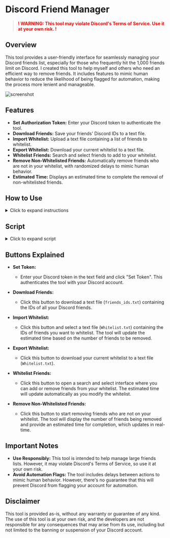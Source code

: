 # Discord Friend Manager

> **<span style="color:red;">! WARNING: This tool may violate Discord's Terms of Service. Use it at your own risk. !</span>**

## Overview

This tool provides a user-friendly interface for seamlessly managing your Discord friends list, especially for those who frequently hit the 1,000 friends limit on Discord. I created this tool to help myself and others who need an efficient way to remove friends. It includes features to mimic human behavior to reduce the likelihood of being flagged for automation, making the process more lenient and manageable.

![screenshot](https://i.ibb.co/NNHDTvN/image.png)

## Features

- **Set Authorization Token:** Enter your Discord token to authenticate the tool.
- **Download Friends:** Save your friends' Discord IDs to a text file.
- **Import Whitelist:** Upload a text file containing a list of friends to whitelist.
- **Export Whitelist:** Download your current whitelist to a text file.
- **Whitelist Friends:** Search and select friends to add to your whitelist.
- **Remove Non-Whitelisted Friends:** Automatically remove friends who are not in your whitelist, with randomized delays to mimic human behavior.
- **Estimated Time:** Displays an estimated time to complete the removal of non-whitelisted friends.

## How to Use

<details>
<summary>Click to expand instructions</summary>

1. **Open Discord in Your Browser:**
   - Log in to your Discord account.

2. **Open Developer Tools:**
   - Press `F12` or `Ctrl+Shift+I` (or `Cmd+Option+I` on Mac) to open the developer tools.

3. **Go to the Console Tab:**
   - Click on the "Console" tab in the developer tools.

4. **Paste the Script:**
   - Copy the entire script provided below and paste it into the console.

5. **Interact with the UI:**
   - A new UI will appear in the top-right corner of your screen with buttons for each feature.

</details>

## Script

<details>
<summary>Click to expand script</summary>

```javascript
(function() {
    function randomDelay(min, max) {
        return Math.floor(Math.random() * (max - min + 1)) + min;
    }

    function updateEstimatedTime(friendsToRemoveCount) {
        const estimatedTotalTime = (friendsToRemoveCount * (6000 + 12000) / 2) / 1000; // average delay
        const minutes = Math.floor(estimatedTotalTime / 60);
        const seconds = Math.floor(estimatedTotalTime % 60);
        statusBarEstimatedTime.textContent = `Estimated time to remove non-whitelisted friends: ${minutes}m ${seconds}s`;
    }

    const container = document.createElement('div');
    container.style.position = 'fixed';
    container.style.top = '10px';
    container.style.right = '10px';
    container.style.backgroundColor = '#2c2f33';
    container.style.padding = '20px';
    container.style.borderRadius = '10px';
    container.style.zIndex = '1000';
    container.style.boxShadow = '0 4px 8px rgba(0, 0, 0, 0.3)';
    container.style.color = 'white';
    container.style.fontFamily = 'Arial, sans-serif';
    container.style.display = 'flex';
    container.style.flexDirection = 'column';
    container.style.alignItems = 'center';

    const closeButton = document.createElement('button');
    closeButton.textContent = 'Close';
    closeButton.style.position = 'absolute';
    closeButton.style.top = '1px';
    closeButton.style.right = '1px';
    closeButton.style.padding = '1px 2px';
    closeButton.style.borderRadius = '1px';
    closeButton.style.border = 'none';
    closeButton.style.backgroundColor = '#ff414d';
    closeButton.style.color = 'white';
    closeButton.style.cursor = 'pointer';
    closeButton.addEventListener('click', function() {
        document.body.removeChild(container);
    });

    const tokenInput = document.createElement('input');
    tokenInput.type = 'text';
    tokenInput.placeholder = 'Enter your token';
    tokenInput.style.marginBottom = '10px';
    tokenInput.style.padding = '5px';
    tokenInput.style.borderRadius = '5px';
    tokenInput.style.border = 'none';
    tokenInput.style.width = '200px';

    const setTokenButton = document.createElement('button');
    setTokenButton.textContent = 'Set Token';
    setTokenButton.style.marginBottom = '10px';
    setTokenButton.style.padding = '10px';
    setTokenButton.style.borderRadius = '5px';
    setTokenButton.style.border = 'none';
    setTokenButton.style.backgroundColor = '#7289da';
    setTokenButton.style.color = 'white';
    setTokenButton.style.cursor = 'pointer';

    const downloadButton = document.createElement('button');
    downloadButton.textContent = 'Download Friends';
    downloadButton.style.marginBottom = '10px';
    downloadButton.style.padding = '10px';
    downloadButton.style.borderRadius = '5px';
    downloadButton.style.border = 'none';
    downloadButton.style.backgroundColor = '#7289da';
    downloadButton.style.color = 'white';
    downloadButton.style.cursor = 'pointer';

    const importWhitelistButton = document.createElement('button');
    importWhitelistButton.textContent = 'Import Whitelist';
    importWhitelistButton.style.marginBottom = '10px';
    importWhitelistButton.style.padding = '10px';
    importWhitelistButton.style.borderRadius = '5px';
    importWhitelistButton.style.border = 'none';
    importWhitelistButton.style.backgroundColor = '#7289da';
    importWhitelistButton.style.color = 'white';
    importWhitelistButton.style.cursor = 'pointer';

    const exportWhitelistButton = document.createElement('button');
    exportWhitelistButton.textContent = 'Export Whitelist';
    exportWhitelistButton.style.marginBottom = '10px';
    exportWhitelistButton.style.padding = '10px';
    exportWhitelistButton.style.borderRadius = '5px';
    exportWhitelistButton.style.border = 'none';
    exportWhitelistButton.style.backgroundColor = '#7289da';
    exportWhitelistButton.style.color = 'white';
    exportWhitelistButton.style.cursor = 'pointer';

    const whitelistFriendsButton = document.createElement('button');
    whitelistFriendsButton.textContent = 'Whitelist Friends';
    whitelistFriendsButton.style.marginBottom = '10px';
    whitelistFriendsButton.style.padding = '10px';
    whitelistFriendsButton.style.borderRadius = '5px';
    whitelistFriendsButton.style.border = 'none';
    whitelistFriendsButton.style.backgroundColor = '#7289da';
    whitelistFriendsButton.style.color = 'white';
    whitelistFriendsButton.style.cursor = 'pointer';

    const removeFriendsButton = document.createElement('button');
    removeFriendsButton.textContent = 'Remove Non-Whitelisted Friends';
    removeFriendsButton.style.marginBottom = '10px';
    removeFriendsButton.style.padding = '10px';
    removeFriendsButton.style.borderRadius = '5px';
    removeFriendsButton.style.border = 'none';
    removeFriendsButton.style.backgroundColor = '#7289da';
    removeFriendsButton.style.color = 'white';
    removeFriendsButton.style.cursor = 'pointer';

    const statusBar = document.createElement('div');
    statusBar.style.marginTop = '10px';
    statusBar.style.padding = '10px';
    statusBar.style.borderRadius = '5px';
    statusBar.style.backgroundColor = '#2c2f33';
    statusBar.style.color = 'white';
    statusBar.style.width = '100%';
    statusBar.style.textAlign = 'center';

    const statusBarEstimatedTime = document.createElement('div');
    statusBarEstimatedTime.style.marginTop = '10px';
    statusBarEstimatedTime.style.padding = '10px';
    statusBarEstimatedTime.style.borderRadius = '5px';
    statusBarEstimatedTime.style.backgroundColor = '#2c2f33';
    statusBarEstimatedTime.style.color = 'white';
    statusBarEstimatedTime.style.width = '100%';
    statusBarEstimatedTime.style.textAlign = 'center';

    container.appendChild(closeButton);
    container.appendChild(tokenInput);
    container.appendChild(setTokenButton);
    container.appendChild(downloadButton);
    container.appendChild(importWhitelistButton);
    container.appendChild(exportWhitelistButton);
    container.appendChild(whitelistFriendsButton);
    container.appendChild(removeFriendsButton);
    container.appendChild(statusBar);
    container.appendChild(statusBarEstimatedTime);
    document.body.appendChild(container);

    let authToken = '';
    let whitelist = [];
    let friendsList = [];

    setTokenButton.addEventListener('click', async () => {
        authToken = tokenInput.value;
        alert('Token set successfully!');

        if (!authToken) {
            alert('Please set your token first.');
            return;
        }

        try {
            const response = await fetch('/api/v9/users/@me/relationships', {
                headers: {
                    'Authorization': authToken
                }
            });

            if (!response.ok) {
                throw new Error('Failed to fetch friends');
            }

            friendsList = await response.json();
            updateEstimatedTime(friendsList.filter(friend => !whitelist.includes(friend.id)).length);
        } catch (error) {
            console.error('Error:', error);
            alert('Failed to fetch friends.');
        }
    });

    downloadButton.addEventListener('click', async () => {
        if (!authToken) {
            alert('Please set your token first.');
            return;
        }

        try {
            const response = await fetch('/api/v9/users/@me/relationships', {
                headers: {
                    'Authorization': authToken
                }
            });

            if (!response.ok) {
                throw new Error('Failed to fetch friends');
            }

            const friends = await response.json();
            const friendsIds = friends.map(friend => friend.id);

            const blob = new Blob([friendsIds.join('\n')], { type: 'text/plain' });
            const url = URL.createObjectURL(blob);

            const a = document.createElement('a');
            a.href = url;
            a.download = 'friends_ids.txt';
            document.body.appendChild(a);
            a.click();
            document.body.removeChild(a);

            alert('Friends IDs saved to friends_ids.txt');
        } catch (error) {
            console.error('Error:', error);
            alert('Failed to download friends.');
        }
    });

    importWhitelistButton.addEventListener('click', () => {
        const input = document.createElement('input');
        input.type = 'file';
        input.accept = '.txt';

        input.addEventListener('change', (event) => {
            const file = event.target.files[0];
            const reader = new FileReader();

            reader.onload = (e) => {
                const importedIds = e.target.result.split('\n').map(id => id.trim()).filter(id => id);
                whitelist = whitelist.concat(importedIds.filter(id => !whitelist.includes(id)));
                alert('Whitelist imported successfully!');
                updateEstimatedTime(friendsList.filter(friend => !whitelist.includes(friend.id)).length);
            };

            reader.readAsText(file);
        });

        input.click();
    });

    exportWhitelistButton.addEventListener('click', () => {
        const blob = new Blob([whitelist.join('\n')], { type: 'text/plain' });
        const url = URL.createObjectURL(blob);

        const a = document.createElement('a');
        a.href = url;
        a.download = 'Whitelist.txt';
        document.body.appendChild(a);
        a.click();
        document.body.removeChild(a);

        alert('Whitelist exported to Whitelist.txt');
    });

    whitelistFriendsButton.addEventListener('click', async () => {
        if (!authToken) {
            alert('Please set your token first.');
            return;
        }

        try {
            const response = await fetch('/api/v9/users/@me/relationships', {
                headers: {
                    'Authorization': authToken
                }
            });

            if (!response.ok) {
                throw new Error('Failed to fetch friends');
            }

            friendsList = await response.json();
            friendsList.sort((a, b) => a.since - b.since);

            const whitelistContainer = document.createElement('div');
            whitelistContainer.style.position = 'fixed';
            whitelistContainer.style.top = '10px';
            whitelistContainer.style.right = '250px'; // Positioned closer to the main window
            whitelistContainer.style.backgroundColor = '#2c2f33';
            whitelistContainer.style.padding = '20px';
            whitelistContainer.style.borderRadius = '10px';
            whitelistContainer.style.zIndex = '1000';
            whitelistContainer.style.boxShadow = '0 4px 8px rgba(0, 0, 0, 0.3)';
            whitelistContainer.style.color = 'white';
            whitelistContainer.style.fontFamily = 'Arial, sans-serif';
            whitelistContainer.style.maxHeight = '80%';
            whitelistContainer.style.overflowY = 'auto';

            const searchInput = document.createElement('input');
            searchInput.type = 'text';
            searchInput.placeholder = 'Search friends';
            searchInput.style.marginBottom = '10px';
            searchInput.style.padding = '5px';
            searchInput.style.borderRadius = '5px';
            searchInput.style.border = 'none';
            searchInput.style.width = '100%';

            searchInput.addEventListener('input', () => {
                const query = searchInput.value.toLowerCase();
                const friendItems = whitelistContainer.querySelectorAll('.friend-item');
                friendItems.forEach(item => {
                    const friendName = item.querySelector('.friend-name').textContent.toLowerCase();
                    if (friendName.includes(query)) {
                        item.style.display = '';
                    } else {
                        item.style.display = 'none';
                    }
                });
            });

            const closeBtn = document.createElement('button');
            closeBtn.textContent = 'Close';
            closeBtn.style.marginBottom = '10px';
            closeBtn.style.padding = '10px';
            closeBtn.style.borderRadius = '5px';
            closeBtn.style.border = 'none';
            closeBtn.style.backgroundColor = '#7289da';
            closeBtn.style.color = 'white';
            closeBtn.style.cursor = 'pointer';
            closeBtn.addEventListener('click', () => {
                document.body.removeChild(whitelistContainer);
            });

            whitelistContainer.appendChild(searchInput);
            whitelistContainer.appendChild(closeBtn);

            friendsList.forEach(friend => {
                const friendItem = document.createElement('div');
                friendItem.className = 'friend-item';
                friendItem.style.display = 'flex';
                friendItem.style.alignItems = 'center';
                friendItem.style.marginBottom = '5px';

                const checkbox = document.createElement('input');
                checkbox.type = 'checkbox';
                checkbox.style.marginRight = '10px';
                checkbox.checked = whitelist.includes(friend.id);

                checkbox.addEventListener('change', () => {
                    if (checkbox.checked) {
                        if (!whitelist.includes(friend.id)) {
                            whitelist.push(friend.id);
                        }
                    } else {
                        const index = whitelist.indexOf(friend.id);
                        if (index > -1) {
                            whitelist.splice(index, 1);
                        }
                    }
                    updateEstimatedTime(friendsList.filter(friend => !whitelist.includes(friend.id)).length);
                });

                const friendName = document.createElement('span');
                friendName.className = 'friend-name';
                friendName.textContent = `${friend.user.username}#${friend.user.discriminator}`;

                friendItem.appendChild(checkbox);
                friendItem.appendChild(friendName);
                whitelistContainer.appendChild(friendItem);
            });

            document.body.appendChild(whitelistContainer);
            updateEstimatedTime(friendsList.filter(friend => !whitelist.includes(friend.id)).length);
        } catch (error) {
            console.error('Error:', error);
            alert('Failed to fetch friends.');
        }
    });

    removeFriendsButton.addEventListener('click', async () => {
        if (!authToken) {
            alert('Please set your token first.');
            return;
        }

        try {
            const response = await fetch('/api/v9/users/@me/relationships', {
                headers: {
                    'Authorization': authToken
                }
            });

            if (!response.ok) {
                throw new Error('Failed to fetch friends');
            }

            const friends = await response.json();
            const friendsToRemove = friends.filter(friend => !whitelist.includes(friend.id));

            statusBar.textContent = `Found ${friendsToRemove.length} friends to remove.`;
            updateEstimatedTime(friendsToRemove.length); // Update the estimated time when removal starts

            const totalFriendsToRemove = friendsToRemove.length;
            let removedFriendsCount = 0;

            for (let i = 0; i < friendsToRemove.length; i++) {
                const friend = friendsToRemove[i];

                try {
                    const deleteRequest = () => {
                        return fetch(`/api/v9/users/@me/relationships/${friend.id}`, {
                            method: 'DELETE',
                            headers: {
                                'Authorization': authToken
                            }
                        });
                    };

                    const event = new MouseEvent('click', {
                        view: window,
                        bubbles: true,
                        cancelable: true
                    });

                    await deleteRequest().then(() => {
                        console.log(`Removed friend ${friend.id}, waiting before next removal...`);
                        statusBar.textContent = `Removed friend ${i + 1} of ${friendsToRemove.length}.`;
                        removedFriendsCount++;
                    });

                    const delayTime = randomDelay(6000, 12000);
                    console.log(`Waiting for ${delayTime} ms before next request`);
                    await new Promise(resolve => setTimeout(resolve, delayTime));

                    const remainingFriends = totalFriendsToRemove - removedFriendsCount;
                    const remainingTime = remainingFriends * (delayTime / 1000);
                    const minutes = Math.floor(remainingTime / 60);
                    const seconds = Math.floor(remainingTime % 60);
                    statusBarEstimatedTime.textContent = `Estimated time remaining: ${minutes}m ${seconds}s`;

                } catch (error) {
                    console.error(`Failed to remove friend ${friend.id}:`, error);
                }
            }

            statusBar.textContent = 'Completed removing non-whitelisted friends.';
            statusBarEstimatedTime.textContent = '';
        } catch (error) {
            console.error('Error:', error);
            alert('Failed to remove friends.');
        }
    });
})();
```
</details>

## Buttons Explained

- **Set Token:**
  - Enter your Discord token in the text field and click "Set Token". This authenticates the tool with your Discord account.

- **Download Friends:**
  - Click this button to download a text file (`friends_ids.txt`) containing the IDs of all your Discord friends.

- **Import Whitelist:**
  - Click this button and select a text file (`Whitelist.txt`) containing the IDs of friends you want to whitelist. The tool will update the estimated time based on the number of friends to be removed.

- **Export Whitelist:**
  - Click this button to download your current whitelist to a text file (`Whitelist.txt`).

- **Whitelist Friends:**
  - Click this button to open a search and select interface where you can add or remove friends from your whitelist. The estimated time will update automatically as you modify the whitelist.

- **Remove Non-Whitelisted Friends:**
  - Click this button to start removing friends who are not on your whitelist. The tool will display the number of friends being removed and provide an estimated time for completion, which updates in real-time.

## Important Notes

- **Use Responsibly:** This tool is intended to help manage large friends lists. However, it may violate Discord's Terms of Service, so use it at your own risk.
- **Avoid Automation Flags:** The tool includes delays between actions to mimic human behavior. However, there's no guarantee that this will prevent Discord from flagging your account for automation.

## Disclaimer

This tool is provided as-is, without any warranty or guarantee of any kind. The use of this tool is at your own risk, and the developers are not responsible for any consequences that may arise from its use, including but not limited to the banning or suspension of your Discord account.
